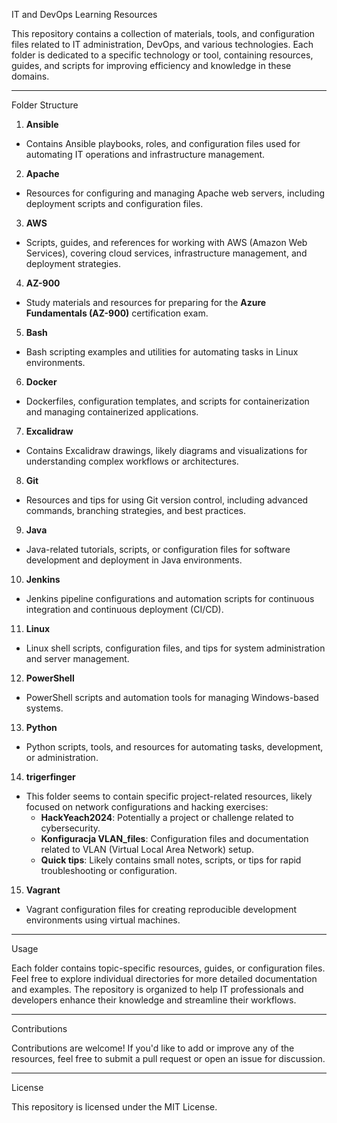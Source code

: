 IT and DevOps Learning Resources

This repository contains a collection of materials, tools, and configuration files related to IT administration, DevOps, and various technologies. Each folder is dedicated to a specific technology or tool, containing resources, guides, and scripts for improving efficiency and knowledge in these domains.

---

Folder Structure
1. **Ansible**

- Contains Ansible playbooks, roles, and configuration files used for automating IT operations and infrastructure management.

2. **Apache**

- Resources for configuring and managing Apache web servers, including deployment scripts and configuration files.

3. **AWS**

- Scripts, guides, and references for working with AWS (Amazon Web Services), covering cloud services, infrastructure management, and deployment strategies.

4. **AZ-900**

- Study materials and resources for preparing for the **Azure Fundamentals (AZ-900)** certification exam.

5. **Bash**

- Bash scripting examples and utilities for automating tasks in Linux environments.

6. **Docker**

- Dockerfiles, configuration templates, and scripts for containerization and managing containerized applications.

7. **Excalidraw**

- Contains Excalidraw drawings, likely diagrams and visualizations for understanding complex workflows or architectures.

8. **Git**

- Resources and tips for using Git version control, including advanced commands, branching strategies, and best practices.

9. **Java**

- Java-related tutorials, scripts, or configuration files for software development and deployment in Java environments.

10. **Jenkins**

- Jenkins pipeline configurations and automation scripts for continuous integration and continuous deployment (CI/CD).

11. **Linux**

- Linux shell scripts, configuration files, and tips for system administration and server management.

12. **PowerShell**

- PowerShell scripts and automation tools for managing Windows-based systems.

13. **Python**

- Python scripts, tools, and resources for automating tasks, development, or administration.

14. **trigerfinger**

- This folder seems to contain specific project-related resources, likely focused on network configurations and hacking exercises:
    - **HackYeach2024**: Potentially a project or challenge related to cybersecurity.
    - **Konfiguracja VLAN_files**: Configuration files and documentation related to VLAN (Virtual Local Area Network) setup.
    - **Quick tips**: Likely contains small notes, scripts, or tips for rapid troubleshooting or configuration.

15. **Vagrant**

- Vagrant configuration files for creating reproducible development environments using virtual machines.

---

Usage

Each folder contains topic-specific resources, guides, or configuration files. Feel free to explore individual directories for more detailed documentation and examples. The repository is organized to help IT professionals and developers enhance their knowledge and streamline their workflows.

---

Contributions

Contributions are welcome! If you'd like to add or improve any of the resources, feel free to submit a pull request or open an issue for discussion.

---

License

This repository is licensed under the MIT License.